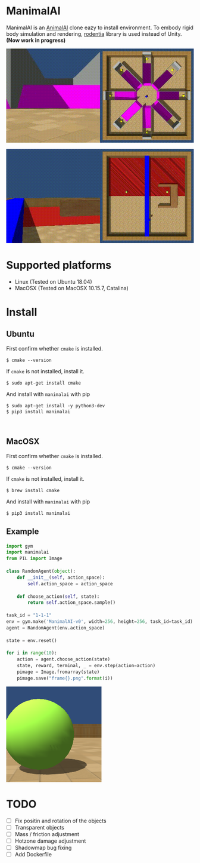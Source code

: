# ManimalAI

ManimalAI is an [AnimalAI](http://animalaiolympics.com/AAI/) clone eazy to install environment. To embody rigid body simulation and rendering, [rodentia](https://github.com/miyosuda/rodentia) library is used instead of Unity. **(Now work in progress)**

![eight_arm_maze0](docs/images/eight_arm_maze0.gif)



![uobject0](docs/images/uobject0.gif)



# Supported platforms

- Linux (Tested on Ubuntu 18.04)
- MacOSX (Tested on MacOSX 10.15.7, Catalina)


# Install


## Ubuntu

First confirm whether `cmake` is installed.

    $ cmake --version

If `cmake` is not installed, install it.

    $ sudo apt-get install cmake


And install with `manimalai` with pip

    $ sudo apt-get install -y python3-dev
    $ pip3 install manimalai


​    
## MacOSX

First confirm whether `cmake` is installed.

    $ cmake --version

If `cmake` is not installed, install it.

    $ brew install cmake

And install with `manimalai` with pip

    $ pip3 install manimalai

## Example

```python
import gym
import manimalai
from PIL import Image

class RandomAgent(object):
    def __init__(self, action_space):
        self.action_space = action_space

    def choose_action(self, state):
        return self.action_space.sample()

task_id = "1-1-1"
env = gym.make('ManimalAI-v0', width=256, height=256, task_id=task_id)
agent = RandomAgent(env.action_space)

state = env.reset()
    
for i in range(10):
    action = agent.choose_action(state)
    state, reward, terminal, _ = env.step(action=action)
    pimage = Image.fromarray(state)
    pimage.save("frame{}.png".format(i))
```

![frame0](docs/images/frame0.png)



# TODO

- [ ] Fix positin and rotation of the objects
- [ ] Transparent objects
- [ ] Mass / friction adjustment
- [ ] Hotzone damage adjustment
- [ ] Shadowmap bug fixing
- [ ] Add Dockerfile
